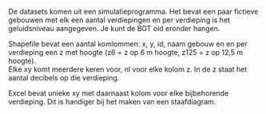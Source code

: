 De datasets komen uit een simulatieprogramma. Het bevat een paar fictieve gebouwen met elk een aantal verdiepingen en per verdieping is het geluidsniveau aangegeven. Je kunt de BGT oid eronder hangen.

Shapefile bevat een aantal komlommen: x, y, id, naam gebouw en en per verdieping een z met hoogte (z6 = z op 6 m hoogte, z125 = z op 12,5 m hoogte).    
Elke xy komt meerdere keren voor, nl voor elke kolom z. In de z staat het aantal decibels op die verdieping.   

Excel bevat unieke xy met daarnaast kolom voor elke bijbehorende verdieping. Dit is handiger bij het maken van een staafdiagram.
